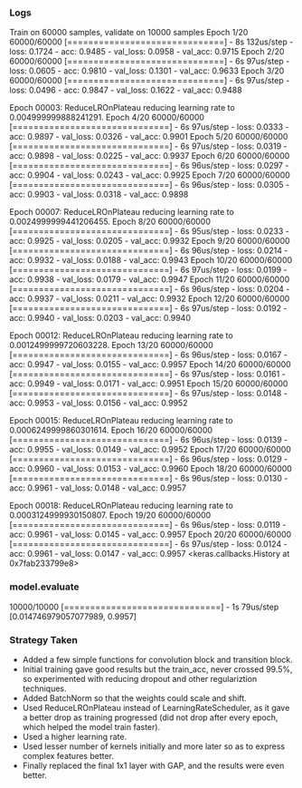 ### Logs 

Train on 60000 samples, validate on 10000 samples
Epoch 1/20
60000/60000 [==============================] - 8s 132us/step - loss: 0.1724 - acc: 0.9485 - val_loss: 0.0958 - val_acc: 0.9715
Epoch 2/20
60000/60000 [==============================] - 6s 97us/step - loss: 0.0605 - acc: 0.9810 - val_loss: 0.1301 - val_acc: 0.9633
Epoch 3/20
60000/60000 [==============================] - 6s 97us/step - loss: 0.0496 - acc: 0.9847 - val_loss: 0.1622 - val_acc: 0.9488

Epoch 00003: ReduceLROnPlateau reducing learning rate to 0.004999999888241291.
Epoch 4/20
60000/60000 [==============================] - 6s 97us/step - loss: 0.0333 - acc: 0.9897 - val_loss: 0.0326 - val_acc: 0.9901
Epoch 5/20
60000/60000 [==============================] - 6s 97us/step - loss: 0.0319 - acc: 0.9898 - val_loss: 0.0225 - val_acc: 0.9937
Epoch 6/20
60000/60000 [==============================] - 6s 96us/step - loss: 0.0297 - acc: 0.9904 - val_loss: 0.0243 - val_acc: 0.9925
Epoch 7/20
60000/60000 [==============================] - 6s 96us/step - loss: 0.0305 - acc: 0.9903 - val_loss: 0.0318 - val_acc: 0.9898

Epoch 00007: ReduceLROnPlateau reducing learning rate to 0.0024999999441206455.
Epoch 8/20
60000/60000 [==============================] - 6s 95us/step - loss: 0.0233 - acc: 0.9925 - val_loss: 0.0205 - val_acc: 0.9932
Epoch 9/20
60000/60000 [==============================] - 6s 96us/step - loss: 0.0214 - acc: 0.9932 - val_loss: 0.0188 - val_acc: 0.9943
Epoch 10/20
60000/60000 [==============================] - 6s 97us/step - loss: 0.0199 - acc: 0.9938 - val_loss: 0.0179 - val_acc: 0.9947
Epoch 11/20
60000/60000 [==============================] - 6s 96us/step - loss: 0.0204 - acc: 0.9937 - val_loss: 0.0211 - val_acc: 0.9932
Epoch 12/20
60000/60000 [==============================] - 6s 97us/step - loss: 0.0192 - acc: 0.9940 - val_loss: 0.0203 - val_acc: 0.9940

Epoch 00012: ReduceLROnPlateau reducing learning rate to 0.0012499999720603228.
Epoch 13/20
60000/60000 [==============================] - 6s 96us/step - loss: 0.0167 - acc: 0.9947 - val_loss: 0.0155 - val_acc: 0.9957
Epoch 14/20
60000/60000 [==============================] - 6s 97us/step - loss: 0.0161 - acc: 0.9949 - val_loss: 0.0171 - val_acc: 0.9951
Epoch 15/20
60000/60000 [==============================] - 6s 97us/step - loss: 0.0148 - acc: 0.9953 - val_loss: 0.0156 - val_acc: 0.9952

Epoch 00015: ReduceLROnPlateau reducing learning rate to 0.0006249999860301614.
Epoch 16/20
60000/60000 [==============================] - 6s 96us/step - loss: 0.0139 - acc: 0.9955 - val_loss: 0.0149 - val_acc: 0.9952
Epoch 17/20
60000/60000 [==============================] - 6s 96us/step - loss: 0.0129 - acc: 0.9960 - val_loss: 0.0153 - val_acc: 0.9960
Epoch 18/20
60000/60000 [==============================] - 6s 96us/step - loss: 0.0130 - acc: 0.9961 - val_loss: 0.0148 - val_acc: 0.9957

Epoch 00018: ReduceLROnPlateau reducing learning rate to 0.0003124999930150807.
Epoch 19/20
60000/60000 [==============================] - 6s 96us/step - loss: 0.0119 - acc: 0.9961 - val_loss: 0.0145 - val_acc: 0.9957
Epoch 20/20
60000/60000 [==============================] - 6s 97us/step - loss: 0.0124 - acc: 0.9961 - val_loss: 0.0147 - val_acc: 0.9957
<keras.callbacks.History at 0x7fab233799e8>


### model.evaluate

10000/10000 [==============================] - 1s 79us/step
[0.014746979057077989, 0.9957]


### Strategy Taken

- Added a few simple functions for convolution block and transition block.
- Initial training gave good results but the train_acc, never crossed 99.5%, so experimented with reducing dropout and other regulariztion techniques.
- Added BatchNorm so that the weights could scale and shift.
- Used ReduceLROnPlateau instead of LearningRateScheduler, as it gave a better drop as training progressed (did not drop after every epoch, which helped the model train faster).
- Used a higher learning rate.
- Used lesser number of kernels initially and more later so as to express complex features better.
- Finally replaced the final 1x1 layer with GAP, and the results were even better.
